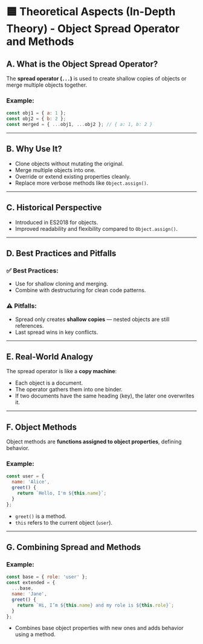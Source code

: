 
# 🟦 Theoretical Aspects (In-Depth Theory) - Object Spread Operator and Methods

## A. What is the Object Spread Operator?

The **spread operator (`...`)** is used to create shallow copies of objects or merge multiple objects together.

### Example:
```javascript
const obj1 = { a: 1 };
const obj2 = { b: 2 };
const merged = { ...obj1, ...obj2 }; // { a: 1, b: 2 }
```

---

## B. Why Use It?

- Clone objects without mutating the original.
- Merge multiple objects into one.
- Override or extend existing properties cleanly.
- Replace more verbose methods like `Object.assign()`.

---

## C. Historical Perspective

- Introduced in ES2018 for objects.
- Improved readability and flexibility compared to `Object.assign()`.

---

## D. Best Practices and Pitfalls

### ✅ Best Practices:
- Use for shallow cloning and merging.
- Combine with destructuring for clean code patterns.

### ⚠️ Pitfalls:
- Spread only creates **shallow copies** — nested objects are still references.
- Last spread wins in key conflicts.

---

## E. Real-World Analogy

The spread operator is like a **copy machine**:
- Each object is a document.
- The operator gathers them into one binder.
- If two documents have the same heading (key), the later one overwrites it.

---

## F. Object Methods

Object methods are **functions assigned to object properties**, defining behavior.

### Example:
```javascript
const user = {
  name: 'Alice',
  greet() {
    return `Hello, I'm ${this.name}`;
  }
};
```

- `greet()` is a method.
- `this` refers to the current object (`user`).

---

## G. Combining Spread and Methods

### Example:
```javascript
const base = { role: 'user' };
const extended = {
  ...base,
  name: 'Jane',
  greet() {
    return `Hi, I’m ${this.name} and my role is ${this.role}`;
  }
};
```

- Combines base object properties with new ones and adds behavior using a method.
